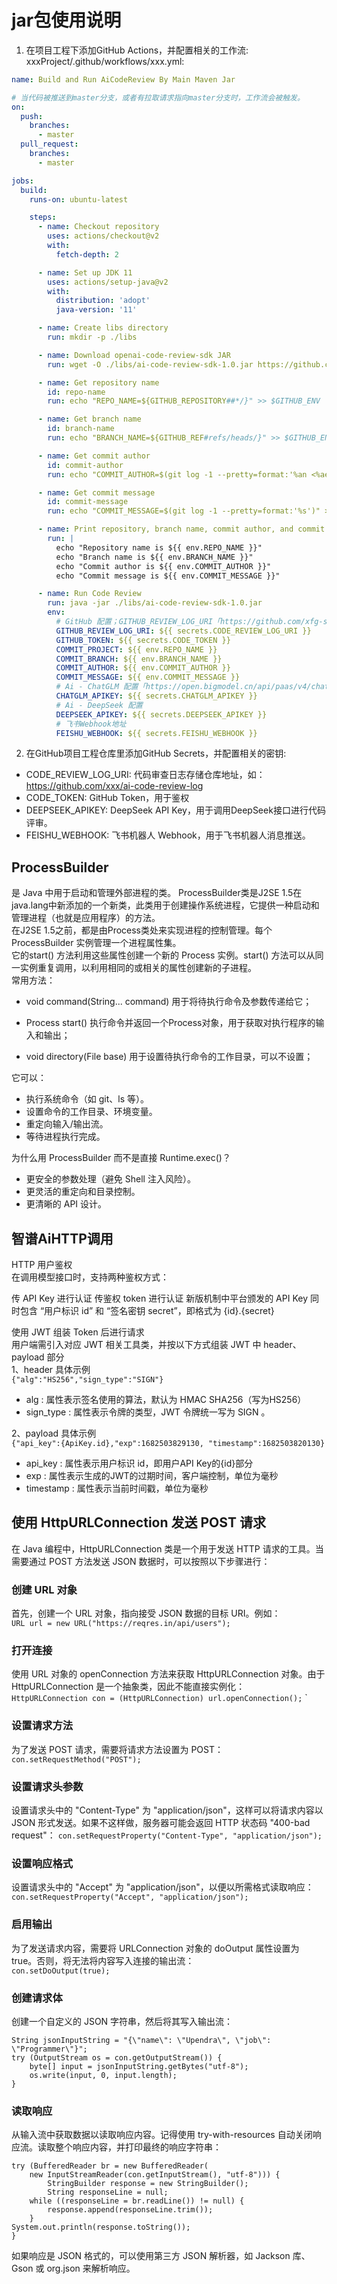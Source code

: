 # jar包使用说明
1. 在项目工程下添加GitHub Actions，并配置相关的工作流:  
xxxProject/.github/workflows/xxx.yml:  
```yml
name: Build and Run AiCodeReview By Main Maven Jar

# 当代码被推送到master分支，或者有拉取请求指向master分支时，工作流会被触发。
on:
  push:
    branches:
      - master
  pull_request:
    branches:
      - master

jobs:
  build:
    runs-on: ubuntu-latest

    steps:
      - name: Checkout repository
        uses: actions/checkout@v2
        with:
          fetch-depth: 2

      - name: Set up JDK 11
        uses: actions/setup-java@v2
        with:
          distribution: 'adopt'
          java-version: '11'

      - name: Create libs directory
        run: mkdir -p ./libs

      - name: Download openai-code-review-sdk JAR
        run: wget -O ./libs/ai-code-review-sdk-1.0.jar https://github.com/springleafna/ai-code-review/releases/download/v1.0/ai-code-review-sdk-1.0.jar

      - name: Get repository name
        id: repo-name
        run: echo "REPO_NAME=${GITHUB_REPOSITORY##*/}" >> $GITHUB_ENV

      - name: Get branch name
        id: branch-name
        run: echo "BRANCH_NAME=${GITHUB_REF#refs/heads/}" >> $GITHUB_ENV

      - name: Get commit author
        id: commit-author
        run: echo "COMMIT_AUTHOR=$(git log -1 --pretty=format:'%an <%ae>')" >> $GITHUB_ENV

      - name: Get commit message
        id: commit-message
        run: echo "COMMIT_MESSAGE=$(git log -1 --pretty=format:'%s')" >> $GITHUB_ENV

      - name: Print repository, branch name, commit author, and commit message
        run: |
          echo "Repository name is ${{ env.REPO_NAME }}"
          echo "Branch name is ${{ env.BRANCH_NAME }}"
          echo "Commit author is ${{ env.COMMIT_AUTHOR }}"
          echo "Commit message is ${{ env.COMMIT_MESSAGE }}"      

      - name: Run Code Review
        run: java -jar ./libs/ai-code-review-sdk-1.0.jar
        env:
          # GitHub 配置；GITHUB_REVIEW_LOG_URI「https://github.com/xfg-studio-project/openai-code-review-log」、GITHUB_TOKEN「https://github.com/settings/tokens」
          GITHUB_REVIEW_LOG_URI: ${{ secrets.CODE_REVIEW_LOG_URI }}
          GITHUB_TOKEN: ${{ secrets.CODE_TOKEN }}
          COMMIT_PROJECT: ${{ env.REPO_NAME }}
          COMMIT_BRANCH: ${{ env.BRANCH_NAME }}
          COMMIT_AUTHOR: ${{ env.COMMIT_AUTHOR }}
          COMMIT_MESSAGE: ${{ env.COMMIT_MESSAGE }}
          # Ai - ChatGLM 配置「https://open.bigmodel.cn/api/paas/v4/chat/completions」、「https://open.bigmodel.cn/usercenter/apikeys」
          CHATGLM_APIKEY: ${{ secrets.CHATGLM_APIKEY }}
          # Ai - DeepSeek 配置
          DEEPSEEK_APIKEY: ${{ secrets.DEEPSEEK_APIKEY }}
          # 飞书Webhook地址
          FEISHU_WEBHOOK: ${{ secrets.FEISHU_WEBHOOK }}
```
2. 在GitHub项目工程仓库里添加GitHub Secrets，并配置相关的密钥:  
- CODE_REVIEW_LOG_URI: 代码审查日志存储仓库地址，如：https://github.com/xxx/ai-code-review-log
- CODE_TOKEN: GitHub Token，用于鉴权
- DEEPSEEK_APIKEY: DeepSeek API Key，用于调用DeepSeek接口进行代码评审。
- FEISHU_WEBHOOK: 飞书机器人 Webhook，用于飞书机器人消息推送。


## ProcessBuilder
是 Java 中用于启动和管理外部进程的类。
ProcessBuilder类是J2SE 1.5在java.lang中新添加的一个新类，此类用于创建操作系统进程，它提供一种启动和管理进程（也就是应用程序）的方法。  
在J2SE 1.5之前，都是由Process类处来实现进程的控制管理。每个 ProcessBuilder 实例管理一个进程属性集。  
它的start() 方法利用这些属性创建一个新的 Process 实例。start() 方法可以从同一实例重复调用，以利用相同的或相关的属性创建新的子进程。  
常用方法：  
- void command(String... command) 用于将待执行命令及参数传递给它；  

- Process start() 执行命令并返回一个Process对象，用于获取对执行程序的输入和输出；  

- void directory(File base) 用于设置待执行命令的工作目录，可以不设置；  

它可以：  
- 执行系统命令（如 git、ls 等）。  
- 设置命令的工作目录、环境变量。  
- 重定向输入/输出流。  
- 等待进程执行完成。  

为什么用 ProcessBuilder 而不是直接 Runtime.exec()？  
- 更安全的参数处理（避免 Shell 注入风险）。  
- 更灵活的重定向和目录控制。  
- 更清晰的 API 设计。  

## 智谱AiHTTP调用
HTTP 用户鉴权  
在调用模型接口时，支持两种鉴权方式：

传 API Key 进行认证
传鉴权 token 进行认证
新版机制中平台颁发的 API Key 同时包含 “用户标识 id” 和 “签名密钥 secret”，即格式为 {id}.{secret}

使用 JWT 组装 Token 后进行请求  
用户端需引入对应 JWT 相关工具类，并按以下方式组装 JWT 中 header、payload 部分  
1、header 具体示例  
```{"alg":"HS256","sign_type":"SIGN"}```  
- alg : 属性表示签名使用的算法，默认为 HMAC SHA256（写为HS256）  
- sign_type : 属性表示令牌的类型，JWT 令牌统一写为 SIGN 。  

2、payload 具体示例  
```{"api_key":{ApiKey.id},"exp":1682503829130, "timestamp":1682503820130}```  
- api_key : 属性表示用户标识 id，即用户API Key的{id}部分  
- exp : 属性表示生成的JWT的过期时间，客户端控制，单位为毫秒  
- timestamp : 属性表示当前时间戳，单位为毫秒  

## 使用 HttpURLConnection 发送 POST 请求
在 Java 编程中，HttpURLConnection 类是一个用于发送 HTTP 请求的工具。当需要通过 POST 方法发送 JSON 数据时，可以按照以下步骤进行：
### 创建 URL 对象
首先，创建一个 URL 对象，指向接受 JSON 数据的目标 URI。例如：  
``URL url = new URL("https://reqres.in/api/users");``  
### 打开连接
使用 URL 对象的 openConnection 方法来获取 HttpURLConnection 对象。由于 HttpURLConnection 是一个抽象类，因此不能直接实例化：  
``HttpURLConnection con = (HttpURLConnection) url.openConnection();``  `
### 设置请求方法
为了发送 POST 请求，需要将请求方法设置为 POST：
``con.setRequestMethod("POST");``  
### 设置请求头参数
设置请求头中的 "Content-Type" 为 "application/json"，这样可以将请求内容以 JSON 形式发送。如果不这样做，服务器可能会返回 HTTP 状态码 "400-bad request"：
``con.setRequestProperty("Content-Type", "application/json");``  
### 设置响应格式
设置请求头中的 "Accept" 为 "application/json"，以便以所需格式读取响应：  
``con.setRequestProperty("Accept", "application/json");``  
### 启用输出
为了发送请求内容，需要将 URLConnection 对象的 doOutput 属性设置为 true。否则，将无法将内容写入连接的输出流：  
``con.setDoOutput(true);``  
### 创建请求体
创建一个自定义的 JSON 字符串，然后将其写入输出流：  
```
String jsonInputString = "{\"name\": \"Upendra\", \"job\": \"Programmer\"}";
try (OutputStream os = con.getOutputStream()) {
    byte[] input = jsonInputString.getBytes("utf-8");
    os.write(input, 0, input.length);
}
```
### 读取响应
从输入流中获取数据以读取响应内容。记得使用 try-with-resources 自动关闭响应流。读取整个响应内容，并打印最终的响应字符串：  
```
try (BufferedReader br = new BufferedReader(
    new InputStreamReader(con.getInputStream(), "utf-8"))) {
        StringBuilder response = new StringBuilder();
        String responseLine = null;
    while ((responseLine = br.readLine()) != null) {
        response.append(responseLine.trim());
    }
System.out.println(response.toString());
}
```
如果响应是 JSON 格式的，可以使用第三方 JSON 解析器，如 Jackson 库、Gson 或 org.json 来解析响应。